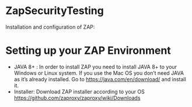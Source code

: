 # ZapSecurityTesting


Installation and configuration of ZAP:
# Setting up your ZAP Environment
* JAVA 8+ : In order to install ZAP you need to install JAVA 8+ to your Windows or Linux system. If you use the Mac OS you don’t need JAVA as it’s already installed. Go to https://java.com/en/download/ and install it.
* Installer: Download ZAP installer according to your OS 
https://github.com/zaproxy/zaproxy/wiki/Downloads

